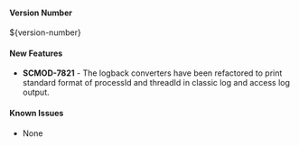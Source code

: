 #### Version Number
${version-number}

#### New Features
 - **SCMOD-7821** - The logback converters have been refactored to print standard format of processId and threadId in classic log and access log output. 

#### Known Issues
 - None
